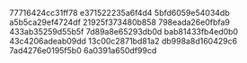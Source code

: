 77716424cc31ff78
e371522235a6f4d4
5bfd6059e54034db
a5b5ca29ef4724df
21925f373480b858
798eada26e0fbfa9
433ab35259d55b5f
7d89a8e65293db0d
bab81433fb4ed0b0
43c4206adeab09dd
13c00c2871bd81a2
db998a8d160429c6
7ad4276e0195f5b0
6a0391a650df99cd
